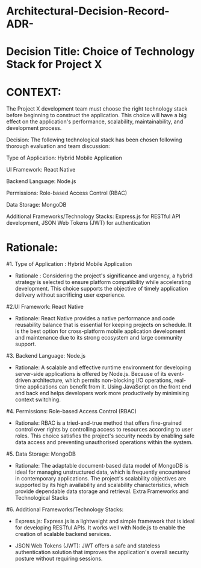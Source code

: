 # Architectural-Decision-Record-ADR-

# Decision Title: Choice of Technology Stack for Project X

# CONTEXT:
The Project X development team must choose the right technology stack before beginning to construct the application. This choice will have a big effect on the application's performance, scalability, maintainability, and development process.

Decision:
The following technological stack has been chosen following thorough evaluation and team discussion:

Type of Application: Hybrid Mobile Application

UI Framework: React Native

Backend Language: Node.js

Permissions: Role-based Access Control (RBAC)

Data Storage: MongoDB

Additional Frameworks/Technology Stacks: Express.js for RESTful API development, JSON Web Tokens (JWT) for authentication

# Rationale:
#1. Type of Application : Hybrid Mobile Application

- Rationale : Considering the project's significance and urgency, a hybrid strategy is selected to ensure platform compatibility while accelerating development. This choice supports the objective of timely application delivery without sacrificing user experience.

#2.UI Framework: React Native

- Rationale: React Native provides a native performance and code reusability balance that is essential for keeping projects on schedule. It is the best option for cross-platform mobile application development and maintenance due to its strong ecosystem and large community support.

#3. Backend Language: Node.js

- Rationale: A scalable and effective runtime environment for developing server-side applications is offered by Node.js. Because of its event-driven architecture, which permits non-blocking I/O operations, real-time applications can benefit from it. Using JavaScript on the front end and back end helps developers work more productively by minimising context switching.

#4. Permissions: Role-based Access Control (RBAC)

- Rationale: RBAC is a tried-and-true method that offers fine-grained control over rights by controlling access to resources according to user roles. This choice satisfies the project's security needs by enabling safe data access and preventing unauthorised operations within the system.

#5. Data Storage: MongoDB

- Rationale: The adaptable document-based data model of MongoDB is ideal for managing unstructured data, which is frequently encountered in contemporary applications. The project's scalability objectives are supported by its high availability and scalability characteristics, which provide dependable data storage and retrieval.
Extra Frameworks and Technological Stacks

#6. Additional Frameworks/Technology Stacks:
- Express.js: Express.js is a lightweight and simple framework that is ideal for developing RESTful APIs. It works well with Node.js to enable the creation of scalable backend services.

- JSON Web Tokens (JWT): JWT offers a safe and stateless authentication solution that improves the application's overall security posture without requiring sessions.
